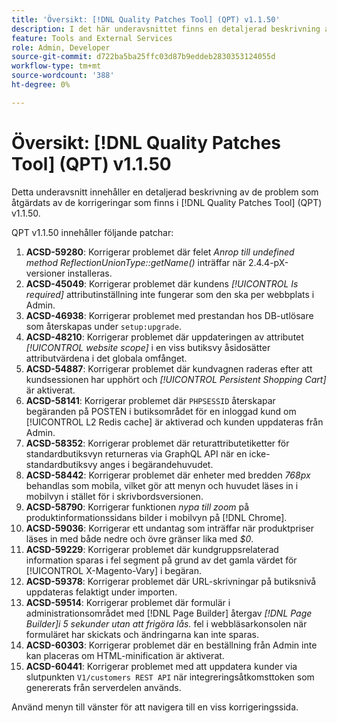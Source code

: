 ```yaml
---
title: 'Översikt: [!DNL Quality Patches Tool] (QPT) v1.1.50'
description: I det här underavsnittet finns en detaljerad beskrivning av de problem som åtgärdats av de korrigeringar som finns i  [!DNL Quality Patches Tool] (QPT) v1.1.50.
feature: Tools and External Services
role: Admin, Developer
source-git-commit: d722ba5ba25ffc03d87b9eddeb2830353124055d
workflow-type: tm+mt
source-wordcount: '388'
ht-degree: 0%

---
```


# Översikt: [!DNL Quality Patches Tool] (QPT) v1.1.50

Detta underavsnitt innehåller en detaljerad beskrivning av de problem som åtgärdats av de korrigeringar som finns i [!DNL Quality Patches Tool] (QPT) v1.1.50.

QPT v1.1.50 innehåller följande patchar:

1. **ACSD-59280**: Korrigerar problemet där felet *Anrop till undefined method ReflectionUnionType::getName()* inträffar när 2.4.4-pX-versioner installeras.
1. **ACSD-45049**: Korrigerar problemet där kundens *[!UICONTROL Is required]* attributinställning inte fungerar som den ska per webbplats i Admin.
1. **ACSD-46938**: Korrigerar problemet med prestandan hos DB-utlösare som återskapas under `setup:upgrade`.
1. **ACSD-48210**: Korrigerar problemet där uppdateringen av attributet *[!UICONTROL website scope]* i en viss butiksvy åsidosätter attributvärdena i det globala omfånget.
1. **ACSD-54887**: Korrigerar problemet där kundvagnen raderas efter att kundsessionen har upphört och *[!UICONTROL Persistent Shopping Cart]* är aktiverat.
1. **ACSD-58141**: Korrigerar problemet där `PHPSESSID` återskapar begäranden på POSTEN i butiksområdet för en inloggad kund om [!UICONTROL L2 Redis cache] är aktiverad och kunden uppdateras från Admin.
1. **ACSD-58352**: Korrigerar problemet där returattributetiketter för standardbutiksvyn returneras via GraphQL API när en icke-standardbutiksvy anges i begärandehuvudet.
1. **ACSD-58442**: Korrigerar problemet där enheter med bredden *768px* behandlas som mobila, vilket gör att menyn och huvudet läses in i mobilvyn i stället för i skrivbordsversionen.
1. **ACSD-58790**: Korrigerar funktionen *nypa till zoom* på produktinformationssidans bilder i mobilvyn på [!DNL Chrome].
1. **ACSD-59036**: Korrigerar ett undantag som inträffar när produktpriser läses in med både nedre och övre gränser lika med *$0*.
1. **ACSD-59229**: Korrigerar problemet där kundgruppsrelaterad information sparas i fel segment på grund av det gamla värdet för [!UICONTROL X-Magento-Vary] i begäran.
1. **ACSD-59378**: Korrigerar problemet där URL-skrivningar på butiksnivå uppdateras felaktigt under importen.
1. **ACSD-59514**: Korrigerar problemet där formulär i administrationsområdet med [!DNL Page Builder] återgav *[!DNL Page Builder]i 5 sekunder utan att frigöra lås.* fel i webbläsarkonsolen när formuläret har skickats och ändringarna kan inte sparas.
1. **ACSD-60303**: Korrigerar problemet där en beställning från Admin inte kan placeras om HTML-minification är aktiverat.
1. **ACSD-60441**: Korrigerar problemet med att uppdatera kunder via slutpunkten `V1/customers REST API` när integreringsåtkomsttoken som genererats från serverdelen används.

Använd menyn till vänster för att navigera till en viss korrigeringssida.
